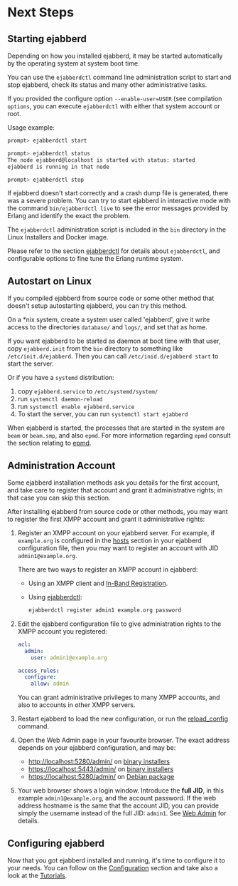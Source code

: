 # Next Steps

## Starting ejabberd

Depending on how you installed ejabberd, it may be started automatically by the operating system at system boot time.

You can use the `ejabberdctl` command line administration script to start and stop ejabberd, check its status and many other administrative tasks.

If you provided the configure option `--enable-user=USER` (see compilation `options`, you can execute `ejabberdctl` with either that system account or root.

Usage example:

``` sh
prompt> ejabberdctl start

prompt> ejabberdctl status
The node ejabberd@localhost is started with status: started
ejabberd is running in that node

prompt> ejabberdctl stop
```

If ejabberd doesn't start correctly and a crash dump file is generated, there was a severe problem.
You can try to start ejabberd in interactive mode with the command `bin/ejabberdctl live` to see the error messages provided by Erlang and identify the exact the problem.

The `ejabberdctl` administration script is included in the `bin` directory in the Linux Installers and Docker image.

Please refer to the section [ejabberdctl](../guide/managing.md#ejabberdctl) for details about `ejabberdctl`, and configurable options to fine tune the Erlang runtime system.

## Autostart on Linux

If you compiled ejabberd from source code or some other method that doesn't setup autostarting ejabberd, you can try this method.

On a \*nix system, create a system user called 'ejabberd', give it write access to the directories `database/` and `logs/`, and set that as home.

If you want ejabberd to be started as daemon at boot time with that user, copy `ejabberd.init` from the `bin` directory to something like `/etc/init.d/ejabberd`.
Then you can call `/etc/inid.d/ejabberd start` to start the server.

Or if you have a `systemd` distribution:

1. copy `ejabberd.service` to `/etc/systemd/system/`
2. run `systemctl daemon-reload`
3. run `systemctl enable ejabberd.service`
4. To start the server, you can run `systemctl start ejabberd`

When ejabberd is started, the processes that are started in the system
are `beam` or `beam.smp`, and also `epmd`. For more information
regarding `epmd` consult the section relating to
[epmd](../guide/security.md#epmd).

## Administration Account

Some ejabberd installation methods ask you details for the first account, and take care to register that account and grant it administrative rights;
in that case you can skip this section.

After installing ejabberd from source code or other methods, you may want to register the first XMPP account and grant it administrative rights:

1. Register an XMPP account on your ejabberd server.
    For example, if `example.org` is configured in the
    [hosts](../configuration/basic.md#host-names)
    section in your ejabberd configuration file,
    then you may want to register an account with JID `admin1@example.org`.

    There are two ways to register an XMPP account in ejabberd:

    - Using an XMPP client and [In-Band Registration](../configuration/modules.md#mod_register).

    - Using [ejabberdctl](../guide/managing.md#ejabberdctl):

        ``` sh
        ejabberdctl register admin1 example.org password
        ```

2. Edit the ejabberd configuration file to give administration
    rights to the XMPP account you registered:

    ``` yaml
    acl:
      admin:
        user: admin1@example.org

    access_rules:
      configure:
        allow: admin
    ```

    You can grant administrative privileges to many XMPP accounts, and
    also to accounts in other XMPP servers.

3. Restart ejabberd to load the new configuration, or run the
    [reload_config](../../developer/ejabberd-api/admin-api.md#reload_config) command.

4. Open the Web Admin page in your favourite browser.
    The exact address depends on your ejabberd configuration,
    and may be:
    - [http://localhost:5280/admin/](http://localhost:5280/admin/)
      on [binary installers](binary-installer.md)
    - [https://localhost:5443/admin/](https://localhost:5443/admin/)
      on [binary installers](binary-installer.md)
    - [https://localhost:5280/admin/](https://localhost:5280/admin/)
      on [Debian package](os-package.md)

5. Your web browser shows a login window. Introduce the **full JID**,
    in this example `admin1@example.org`, and the account password.
    If the web address hostname is the same that the account JID,
    you can provide simply the username instead of the full JID: `admin1`.
    See [Web Admin](../guide/managing.md#web-admin) for details.

## Configuring ejabberd

Now that you got ejabberd installed and running, it's time to configure it to your needs. You can follow on the [Configuration](../configuration/index.md) section and take also a look at the [Tutorials](../../tutorials/index.md).
